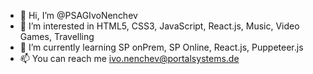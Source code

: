 - 👋 Hi, I’m @PSAGIvoNenchev
- 👀 I’m interested in HTML5, CSS3, JavaScript, React.js, Music, Video Games, Travelling
- 🌱 I’m currently learning SP onPrem, SP Online, React.js, Puppeteer.js
- 📫 You can reach me ivo.nenchev@portalsystems.de